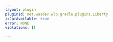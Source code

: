 ```yaml
---
layout: plugin
pluginId: net.wasdev.wlp.gradle.plugins.Liberty
isJarAvailable: true
error: NONE
violations: []

---
```

